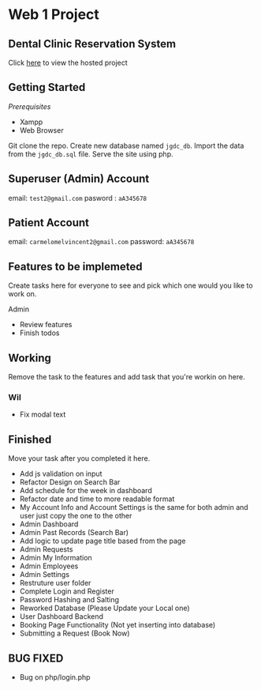 # Web 1 Project

## Dental Clinic Reservation System

Click [here](https://jgalangdentalclinic.000webhostapp.com/) to view the hosted project

## Getting Started

_Prerequisites_

- Xampp
- Web Browser

Git clone the repo. Create new database named `jgdc_db`. Import the data from the `jgdc_db.sql` file. Serve the site using php.

## Superuser (Admin) Account

email: `test2@gmail.com`
pasword : `aA345678`

## Patient Account

email: `carmelomelvincent2@gmail.com`
password: `aA345678`

## Features to be implemeted

Create tasks here for everyone to see and pick which one would you like to work on.

Admin

- Review features
- Finish todos

## Working

Remove the task to the features and add task that you're workin on here.

### Wil

- Fix modal text

## Finished

Move your task after you completed it here.

- Add js validation on input
- Refactor Design on Search Bar
- Add schedule for the week in dashboard
- Refactor date and time to more readable format
- My Account Info and Account Settings is the same for both admin and user just copy the one to the other
- Admin Dashboard
- Admin Past Records (Search Bar)
- Add logic to update page title based from the page
- Admin Requests
- Admin My Information
- Admin Employees
- Admin Settings
- Restruture user folder
- Complete Login and Register
- Password Hashing and Salting
- Reworked Database (Please Update your Local one)
- User Dashboard Backend
- Booking Page Functionality (Not yet inserting into database)
- Submitting a Request (Book Now)

## BUG FIXED

- Bug on php/login.php
